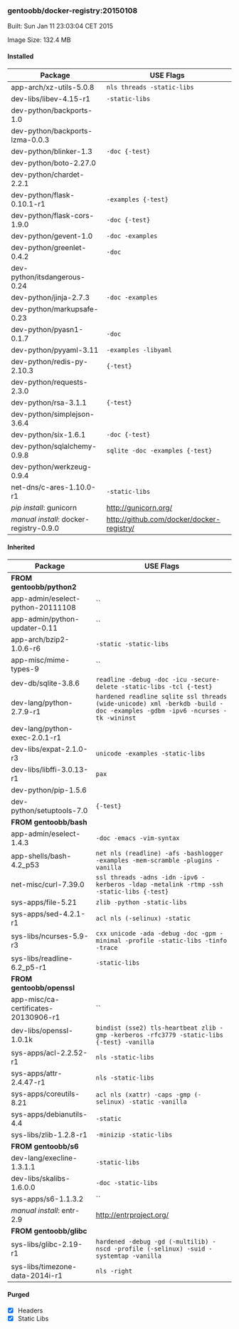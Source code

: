 ### gentoobb/docker-registry:20150108
Built: Sun Jan 11 23:03:04 CET 2015

Image Size: 132.4 MB
#### Installed
Package | USE Flags
--------|----------
app-arch/xz-utils-5.0.8 | `nls threads -static-libs`
dev-libs/libev-4.15-r1 | `-static-libs`
dev-python/backports-1.0 | ` `
dev-python/backports-lzma-0.0.3 | ` `
dev-python/blinker-1.3 | `-doc {-test}`
dev-python/boto-2.27.0 | ` `
dev-python/chardet-2.2.1 | ` `
dev-python/flask-0.10.1-r1 | `-examples {-test}`
dev-python/flask-cors-1.9.0 | `-doc {-test}`
dev-python/gevent-1.0 | `-doc -examples`
dev-python/greenlet-0.4.2 | `-doc`
dev-python/itsdangerous-0.24 | ` `
dev-python/jinja-2.7.3 | `-doc -examples`
dev-python/markupsafe-0.23 | ` `
dev-python/pyasn1-0.1.7 | `-doc`
dev-python/pyyaml-3.11 | `-examples -libyaml`
dev-python/redis-py-2.10.3 | `{-test}`
dev-python/requests-2.3.0 | ` `
dev-python/rsa-3.1.1 | `{-test}`
dev-python/simplejson-3.6.4 | ` `
dev-python/six-1.6.1 | `-doc {-test}`
dev-python/sqlalchemy-0.9.8 | `sqlite -doc -examples {-test}`
dev-python/werkzeug-0.9.4 | ` `
net-dns/c-ares-1.10.0-r1 | `-static-libs`
*pip install*: gunicorn | http://gunicorn.org/
*manual install*: docker-registry-0.9.0 | http://github.com/docker/docker-registry/
#### Inherited
Package | USE Flags
--------|----------
**FROM gentoobb/python2** |
app-admin/eselect-python-20111108 | ``
app-admin/python-updater-0.11 | ``
app-arch/bzip2-1.0.6-r6 | `-static -static-libs`
app-misc/mime-types-9 | ``
dev-db/sqlite-3.8.6 | `readline -debug -doc -icu -secure-delete -static-libs -tcl {-test}`
dev-lang/python-2.7.9-r1 | `hardened readline sqlite ssl threads (wide-unicode) xml -berkdb -build -doc -examples -gdbm -ipv6 -ncurses -tk -wininst`
dev-lang/python-exec-2.0.1-r1 | ` `
dev-libs/expat-2.1.0-r3 | `unicode -examples -static-libs`
dev-libs/libffi-3.0.13-r1 | `pax`
dev-python/pip-1.5.6 | ` `
dev-python/setuptools-7.0 | `{-test}`
**FROM gentoobb/bash** |
app-admin/eselect-1.4.3 | `-doc -emacs -vim-syntax`
app-shells/bash-4.2_p53 | `net nls (readline) -afs -bashlogger -examples -mem-scramble -plugins -vanilla`
net-misc/curl-7.39.0 | `ssl threads -adns -idn -ipv6 -kerberos -ldap -metalink -rtmp -ssh -static-libs {-test}`
sys-apps/file-5.21 | `zlib -python -static-libs`
sys-apps/sed-4.2.1-r1 | `acl nls (-selinux) -static`
sys-libs/ncurses-5.9-r3 | `cxx unicode -ada -debug -doc -gpm -minimal -profile -static-libs -tinfo -trace`
sys-libs/readline-6.2_p5-r1 | `-static-libs`
**FROM gentoobb/openssl** |
app-misc/ca-certificates-20130906-r1 | ``
dev-libs/openssl-1.0.1k | `bindist (sse2) tls-heartbeat zlib -gmp -kerberos -rfc3779 -static-libs {-test} -vanilla`
sys-apps/acl-2.2.52-r1 | `nls -static-libs`
sys-apps/attr-2.4.47-r1 | `nls -static-libs`
sys-apps/coreutils-8.21 | `acl nls (xattr) -caps -gmp (-selinux) -static -vanilla`
sys-apps/debianutils-4.4 | `-static`
sys-libs/zlib-1.2.8-r1 | `-minizip -static-libs`
**FROM gentoobb/s6** |
dev-lang/execline-1.3.1.1 | `-static-libs`
dev-libs/skalibs-1.6.0.0 | `-doc -static-libs`
sys-apps/s6-1.1.3.2 | ``
*manual install*: entr-2.9 | http://entrproject.org/
**FROM gentoobb/glibc** |
sys-libs/glibc-2.19-r1 | `hardened -debug -gd (-multilib) -nscd -profile (-selinux) -suid -systemtap -vanilla`
sys-libs/timezone-data-2014i-r1 | `nls -right`
#### Purged
- [x] Headers
- [x] Static Libs
